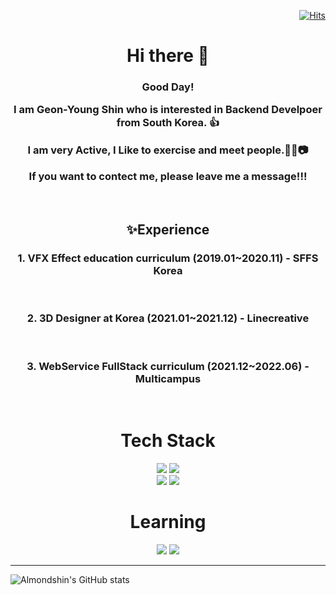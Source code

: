 <div align=center> 
  <div align=right>
    
[![Hits](https://hits.seeyoufarm.com/api/count/incr/badge.svg?url=https%3A%2F%2Fgithub.com%2FAlmondshin&count_bg=%23DFBD86&title_bg=%23CF7272&icon=&icon_color=%23B25A5A&title=hits&edge_flat=false)](https://hits.seeyoufarm.com)
  </div>
  <h1>Hi there 👋</h1>
<H3>
Good Day!<br>
  
I am Geon-Young Shin who is interested in Backend Develpoer from South Korea. 👍<br>
  
I am very Active, I Like to exercise and meet people.🍻🎥📷<br>

If you want to contect me, please leave me a message!!!
</H3>
  <br>
  
<h2>✨Experience</h2>
  <H3></H3>
 <H3>1. VFX Effect education curriculum (2019.01~2020.11) - SFFS Korea </H3><br>
 <H3>2. 3D Designer at Korea (2021.01~2021.12) - Linecreative </H3><br>
 <H3>3. WebService FullStack curriculum (2021.12~2022.06) - Multicampus </H3> <br>




  
  <h1> Tech Stack </h1>
  <img src="https://img.shields.io/badge/java-007396?style=for-the-badge&logo=java&logoColor=white"> 
  <img src="https://img.shields.io/badge/MySQL-4479A1?style=for-the-badge&logo=MySQL&logoColor=white"> 
  
  <br>
  <img src="https://img.shields.io/badge/spring-6DB33F?style=for-the-badge&logo=spring&logoColor=white"> 
  <img src="https://img.shields.io/badge/spring Boot-6DB33F?style=for-the-badge&logo=spring Boot&logoColor=white"> 
  <br>
  <h1> Learning </h1>
  <img src="https://img.shields.io/badge/Amazon AWS-232F3E?style=for-the-badge&logo=Amazon AWS&logoColor=white"> 
  <img src="https://img.shields.io/badge/python-3776AB?style=for-the-badge&logo=python&logoColor=white"> 
<hr>  
  
</div>
  
![Almondshin's GitHub stats](https://github-readme-stats.vercel.app/api?username=Almondshin&show_icons=true&theme=onedark)
